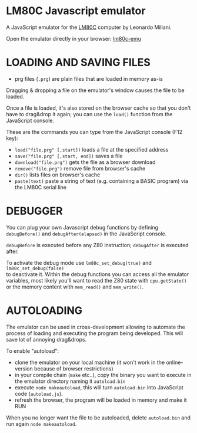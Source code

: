 # LM80C Javascript emulator

A JavaScript emulator for the [LM80C](https://github.com/leomil72/LM80C) computer by Leonardo Miliani.

Open the emulator directly in your browser: [lm80c-emu](https://nippur72.github.io/lm80c-emu/)

LOADING AND SAVING FILES
========================

- prg files (`.prg`) are plain files that are loaded in memory as-is

Dragging & dropping a file on the emulator's window causes the file to be loaded.

Once a file is loaded, it's also stored on the browser cache so that you don't have
to drag&drop it again; you can use the `load()` function from the JavaScript console.

These are the commands you can type from the JavaScript console (F12 key):

- `load("file.prg" [,start])` loads a file at the specified address
- `save("file.prg" [,start, end])` saves a file 
- `download("file.prg")` gets the file as a browser download
- `remove("file.prg")` remove file from browser's cache
- `dir()` lists files on browser's cache
- `paste(text)` paste a string of text (e.g. containing a BASIC program) via the LM80C serial line

DEBUGGER
========
You can plug your own Javascript debug functions by defining 
`debugBefore()` and `debugAfter(elapsed)` in the JavaScript console.

`debugBefore` is executed before any Z80 instruction; `debugAfter` is executed
after.

To activate the debug mode use `lm80c_set_debug(true)` and `lm80c_set_debug(false)`  
to deactivate it. Within the debug functions you can access all the emulator variables,
most likely you'll want to read the Z80 state with `cpu.getState()` or the memory content
with `mem_read()` and `mem_write()`.


AUTOLOADING
=================
The emulator can be used in cross-development allowing to automate the process of 
loading and executing the program being developed. This will save lot of annoying drag&drops. 

To enable "autoload":
- clone the emulator on your local machine (it won't work in the online-version because of browser restrictions)
- in your compile chain (`make` etc..), copy the binary you want to execute in the emulator directory naming it `autoload.bin`
- execute `node makeautoload`, this will turn `autoload.bin` into JavaScript code (`autoload.js`).
- refresh the browser, the program will be loaded in memory and make it RUN

When you no longer want the file to be autoloaded, delete `autoload.bin` and run again `node makeautoload`.



